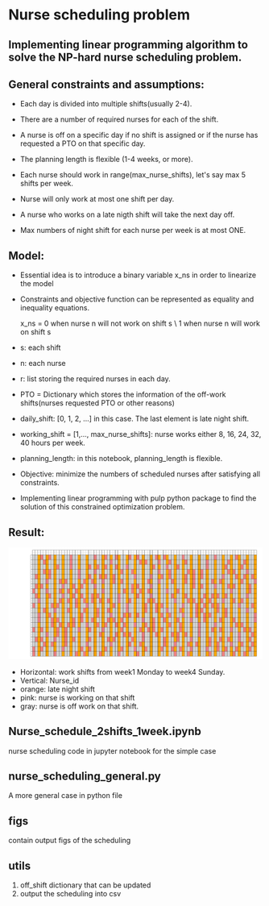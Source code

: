 # Nurse scheduling problem

## Implementing linear programming  algorithm to solve the NP-hard nurse scheduling problem. 


## General constraints and assumptions:

* Each day is divided into multiple shifts(usually 2-4).

* There are a number of required nurses for each of the shift. 

* A nurse is off on a specific day if no shift is assigned or if the nurse has requested a PTO on that specific day. 

* The planning length is flexible (1-4 weeks, or more). 
    
* Each nurse should work in range(max_nurse_shifts), let's say max 5 shifts per week.

* Nurse will only work at most one shift per day.

* A nurse who works on a late nigth shift will take the next day off.

* Max numbers of night shift for each nurse per week is at most ONE.


## Model:

* Essential idea is to introduce a binary variable x_ns in order to linearize the model

* Constraints and objective function can be represented as equality and inequality equations.

   x_ns = 0 when nurse n will not work on shift s \\
          1 when nurse n will work on shift s
      
* s: each shift

* n: each nurse

* r: list storing the required nurses in each day.

* PTO = Dictionary which stores the information of the off-work shifts(nurses requested PTO or other reasons)

* daily_shift: [0, 1, 2, ...] in this case. The last element is late night shift.

* working_shift = [1,..., max_nurse_shifts]: nurse works either 8, 16, 24, 32, 40 hours per week.

* planning_length: in this notebook, planning_length is flexible. 

* Objective: minimize the numbers of scheduled nurses after satisfying all constraints. 


* Implementing linear programming with pulp python package to find the solution of this constrained optimization problem. 


## Result:

![Alt text](/figs/5shifts4weeks/nurse_scheduling.png?raw=true "Optional Title")

* Horizontal: work shifts from week1 Monday to week4 Sunday.
* Vertical: Nurse_id
* orange: late night shift
* pink:  nurse is working on that shift
* gray: nurse is off work on that shift. 


## Nurse_schedule_2shifts_1week.ipynb
nurse scheduling code in jupyter notebook for the simple case

## nurse_scheduling_general.py
A more general case in python file

## figs
contain output figs of the scheduling

## utils
1. off_shift dictionary that can be updated
2. output the scheduling into csv
